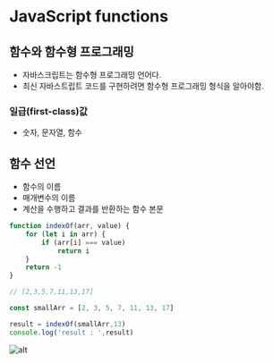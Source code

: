 JavaScript functions
====================

## 함수와 함수형 프로그래밍

* 자바스크립트는 함수형 프로그래밍 언어다.
* 최신 자바스트립트 코드를 구현하려면 함수형 프로그래밍 형식을 알아야함.

### 일급(first-class)값

* 숫자, 문자열, 함수 

## 함수 선언

* 함수의 이름 
* 매개변수의 이름
* 계산을 수행하고 결과를 반환하는 함수 본문

```js
function indexOf(arr, value) {
    for (let i in arr) {
        if (arr[i] === value)
            return i
    }
    return -1
}

// [2,3,5,7,11,13,17]

const smallArr = [2, 3, 5, 7, 11, 13, 17]

result = indexOf(smallArr,13)
console.log('result : ',result)
```

![alt](/assets/images/post/js/12.png)

